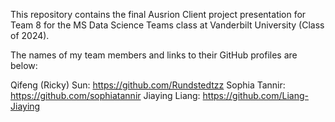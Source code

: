 This repository contains the final Ausrion Client project presentation for Team 8 for the MS Data Science Teams class at Vanderbilt University (Class of 2024).

The names of my team members and links to their GitHub profiles are below:

Qifeng (Ricky) Sun: https://github.com/Rundstedtzz
Sophia Tannir: https://github.com/sophiatannir
Jiaying Liang: https://github.com/Liang-Jiaying
